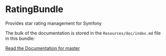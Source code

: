 # RatingBundle

Provides star rating management for Symfony

The bulk of the documentation is stored in the `Resources/doc/index.md` file in this bundle:

[Read the Documentation for master](https://github.com/LapaLabs/RatingBundle/blob/master/Resources/doc/index.md)